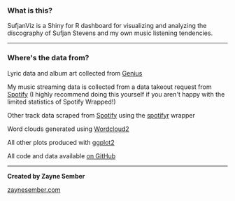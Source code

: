 ### What is this?

SufjanViz is a Shiny for R dashboard for visualizing and analyzing the discography of Sufjan Stevens and my own music listening tendencies.

***
### Where's the data from?

Lyric data and album art collected from [Genius](https://genius.com/artists/Sufjan-stevens)

My music streaming data is collected from a data takeout request from [Spotify](https://support.spotify.com/us/article/data-rights-and-privacy-settings/) (I highly recommend doing this yourself if you aren't happy with the limited statistics of Spotify Wrapped!)

Other track data scraped from [Spotify](https://www.spotify.com) using the [spotifyr](https://cran.r-project.org/web/packages/spotifyr/index.html) wrapper

Word clouds generated using [Wordcloud2](https://cran.r-project.org/web/packages/wordcloud2/vignettes/wordcloud.html)

All other plots produced with [ggplot2](https://ggplot2.tidyverse.org/)

All code and data available [on GitHub](https://github.com/zaynesember/SufjanViz)

***
**Created by Zayne Sember**

[zaynesember.com](https://www.zaynesember.com)
